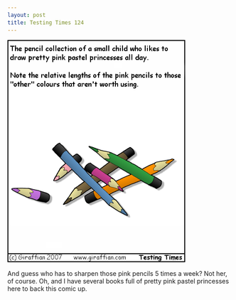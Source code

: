 ```yaml
---
layout: post
title: Testing Times 124
---
```

<img src="/images/tt0124.png">

And guess who has to sharpen those pink pencils 5 times a week? Not her, of course. Oh, and I have several books full of pretty pink pastel princesses here to back this comic up. 